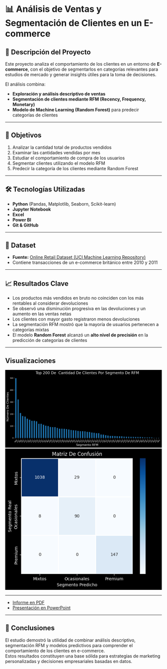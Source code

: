 # 📊 Análisis de Ventas y Segmentación de Clientes en un E-commerce  

## 📌 Descripción del Proyecto  
Este proyecto analiza el comportamiento de los clientes en un entorno de **E-commerce**, con el objetivo de segmentarlos en categorías relevantes para estudios de mercado y generar insights útiles para la toma de decisiones.  

El análisis combina:  
- **Exploración y análisis descriptivo de ventas**  
- **Segmentación de clientes mediante RFM (Recency, Frequency, Monetary)**  
- **Modelo de Machine Learning (Random Forest)** para predecir categorías de clientes  

---

## 🎯 Objetivos  
1. Analizar la cantidad total de productos vendidos  
2. Examinar las cantidades vendidas por mes  
3. Estudiar el comportamiento de compra de los usuarios  
4. Segmentar clientes utilizando el modelo RFM  
5. Predecir la categoría de los clientes mediante Random Forest  

---

## 🛠️ Tecnologías Utilizadas  
- **Python** (Pandas, Matplotlib, Seaborn, Scikit-learn)  
- **Jupyter Notebook**  
- **Excel**  
- **Power BI**  
- **Git & GitHub**  

---

## 📂 Dataset  
- **Fuente:** [Online Retail Dataset (UCI Machine Learning Repository)](https://archive.ics.uci.edu/dataset/352/online+retail)  
- Contiene transacciones de un e-commerce británico entre 2010 y 2011  

---

## 📈 Resultados Clave  
- Los productos más vendidos en bruto no coinciden con los más rentables al considerar devoluciones  
- Se observó una disminución progresiva en las devoluciones y un aumento en las ventas netas  
- Los clientes con mayor gasto registraron menos devoluciones  
- La segmentación RFM mostró que la mayoría de usuarios pertenecen a categorías mixtas  
- El modelo **Random Forest** alcanzó un **alto nivel de precisión** en la predicción de categorías de clientes  

---
##  Visualizaciones

![Segmentación RFM](./imagenes/top200_clientes.png)
![Matriz de Confusión](./imagenes/matriz_confusion.png)

---

- [Informe en PDF](./Informe_Analisis_de_Ventas_y_Segmentacion_de_Clientes_en_un_E-commerce.pdf)
- [Presentación en PowerPoint](./Presentacion_Analisis_de_Ventas_y_Segmentacion_de_Clientes_en_un_E-commerce.pdf)

---

## 🚀 Conclusiones  
El estudio demostró la utilidad de combinar análisis descriptivo, segmentación RFM y modelos predictivos para comprender el comportamiento de los clientes en e-commerce.  
Estos resultados constituyen una base sólida para estrategias de marketing personalizadas y decisiones empresariales basadas en datos.  

